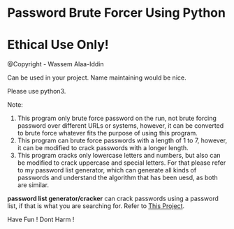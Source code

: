 # Password Brute Forcer Using Python
# Ethical Use Only! 


@Copyright - Wassem Alaa-Iddin

Can be used in your project. 
Name maintaining would be nice. 


Please use python3. 

Note:
1) This program only brute force password on the run, not brute forcing password over different URLs or systems, however, it can be converted to brute force whatever fits the purpose of using this program.
2) This program can brute force passwords with a length of 1 to 7, however, it can be modified to crack passwords with a longer length.
3) This program cracks only lowercase letters and numbers, but also can be modified to crack uppercase and special letters. For that please refer to my password list generator, which can generate all kinds of passwords and understand the algorithm that has been uesd, as both are similar.


<b>password list generator/cracker</b> can crack passwords using a password list, if that is what you are searching for.
Refer to [This Project](https://pages.github.com/).



Have Fun !
Dont Harm !
